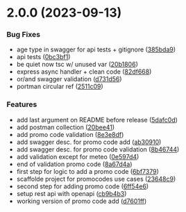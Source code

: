 # 2.0.0 (2023-09-13)


### Bug Fixes

* age type in swagger for api tests + gitignore ([385bda9](https://github.com/laurent-lemke/indy-tech-test-lle/commit/385bda9523258dc441e6b6bcf6956093f4b46291))
* api tests ([0bc3bf1](https://github.com/laurent-lemke/indy-tech-test-lle/commit/0bc3bf145711abc6f1e2c7a7f38acdaa0c9a2a88))
* be quiet now tsc w/ unused var ([20b1806](https://github.com/laurent-lemke/indy-tech-test-lle/commit/20b1806adb6253116169df40e09d5b6a83e0a041))
* express async handler + clean code ([82df668](https://github.com/laurent-lemke/indy-tech-test-lle/commit/82df668d8f1f36a9f4ceedf270dbd5c28537f3c5))
* or/and swagger validation ([d731d56](https://github.com/laurent-lemke/indy-tech-test-lle/commit/d731d56c7ad4240214c953eec90026be564d4d50))
* portman circular ref ([2511c09](https://github.com/laurent-lemke/indy-tech-test-lle/commit/2511c0920ca64fbafeff57f038ea2ed8abfbc6ee))


### Features

* add last argument on README before release ([5dafc0d](https://github.com/laurent-lemke/indy-tech-test-lle/commit/5dafc0d1694eb96c978aa52a11a2ce6da87522ce))
* add postman collection ([20bee41](https://github.com/laurent-lemke/indy-tech-test-lle/commit/20bee41fb58fb6936bb86377d83c84a1f72f7ea2))
* add promo code validation ([8e3e8df](https://github.com/laurent-lemke/indy-tech-test-lle/commit/8e3e8dfa40c52cd58a26949686b3d6067d5a4b8a))
* add swagger desc. for promo code add ([ab30910](https://github.com/laurent-lemke/indy-tech-test-lle/commit/ab309102ddffff67ad23413ee1f00b74444fb4bc))
* add swagger desc. for promo code validation ([8b46744](https://github.com/laurent-lemke/indy-tech-test-lle/commit/8b46744b792cbafb13d6a579ca57c73458e34f09))
* add validation except for meteo ([0e597d4](https://github.com/laurent-lemke/indy-tech-test-lle/commit/0e597d43ab5806a87f6edd2d51b6bd6f65d00c7d))
* end of validation promo code ([8a67d4a](https://github.com/laurent-lemke/indy-tech-test-lle/commit/8a67d4a12df4ed178ae63766afae6874e5df8f9b))
* first step for logic to add a promo code ([6bf7379](https://github.com/laurent-lemke/indy-tech-test-lle/commit/6bf73790e3e2c108c12334fa32d20c3831f612af))
* scaffolde project for promocodes use cases ([23648c9](https://github.com/laurent-lemke/indy-tech-test-lle/commit/23648c9a03dec8a16ea8f1604eac82668027ec9f))
* second step for adding promo code ([6ff54e6](https://github.com/laurent-lemke/indy-tech-test-lle/commit/6ff54e6e5729f7d31807d5cc256e70b77de05315))
* setup rest api with openapi ([cb9b4b3](https://github.com/laurent-lemke/indy-tech-test-lle/commit/cb9b4b3b7a61e3762ba069a88a956bd691ebd2fb))
* working version of promo code add ([d7601ff](https://github.com/laurent-lemke/indy-tech-test-lle/commit/d7601fffe40a7545aa5bd56fb74e109c20e7de80))



